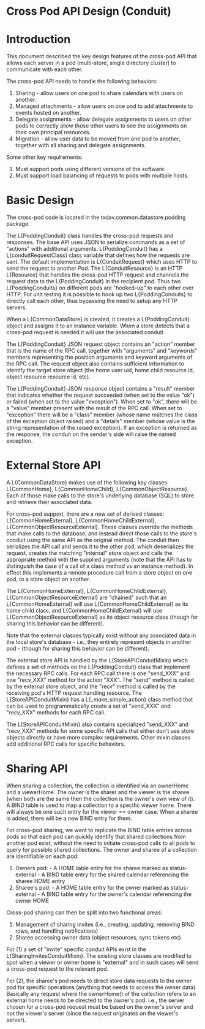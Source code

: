 Cross Pod API Design (Conduit)
==============================

# Introduction

This document described the key design features of the cross-pod API that allows each server in a pod (multi-store, single directory cluster) to communicate with each other.

The cross-pod API needs to handle the following behaviors:

1. Sharing - allow users on one pod to share calendars with users on another.
2. Managed attachments - allow users on one pod to add attachments to events hosted on another.
3. Delegate assignments - allow delegate assignments to users on other pods to correctly allow those other users to see the assignments on their own principal resources.
4. Migration - allow user data to be moved from one pod to another, together with all sharing and delegate assignments.

Some other key requirements:

1. Must support pods using different versions of the software.
2. Must support load balancing of requests to pods with multiple hosts.

# Basic Design

The cross-pod code is located in the txdav.common.datastore.podding package.

The L{PoddingConduit} class handles the cross-pod requests and responses. The base API uses JSON to serialize commands as a set of "actions" with additional arguments. L{PoddingConduit} has a L{conduitRequestClass} class variable that defines how the requests are sent. The default implementation is L{ConduitRequest} which uses HTTP to send the request to another Pod. The L{ConduitResource} is an HTTP L{Resource} that handles the cross-pod HTTP request and channels the request data to the L{PoddingConduit} in the recipient pod. Thus two L{PoddingConduits} on different pods are "hooked-up" to each other over HTTP. For unit testing it is possible to hook up two L{PoddingConduits} to directly call each other, thus bypassing the need to setup any HTTP servers.

When a L{CommonDataStore} is created, it creates a L{PoddingConduit} object and assigns it to an instance variable. When a store detects that a cross-pod request is needed it will use the associated conduit.

The L{PoddingConduit} JSON request object contains an "action" member that is the name of the RPC call, together with "arguments" and "keywords" members representing the position arguments and keyword arguments of the RPC call. The request object also contains sufficient information to identify the target store object (the home user uid, home child resource id, object resource resource id, etc).

The L{PoddingConduit} JSON response object contains a "result" member that indicates whether the request succeeded (when set to the value "ok") or failed (when set to the value "exception"). When set to "ok", there will be a "value" member present with the result of the RPC call. When set to "exception" there will be a "class" member (whose name matches the class of the exception object raised) and a "details" member (whose value is the string representation of the raised exception). If an exception is returned as the response, the conduit on the sender's side will raise the named exception.

# External Store API

A L{CommonDataStore} makes use of the following key classes: L{CommonHome}, L{CommonHomeChild}, L{CommonObjectResource}. Each of those make calls to the store's underlying database (SQL) to store and retrieve their associated data.

For cross-pod support, there are a new set of derived classes: L{CommonHomeExternal}, L{CommonHomeChildExternal}, L{CommonObjectResourceExternal}. These classes override the methods that make calls to the database, and instead direct those calls to the store's conduit using the same API as the original method. The conduit then serializes the API call and sends it to the other pod, which deserializes the request, creates the matching "internal" store object and calls the appropriate method with the supplied arguments (note that the API has to distinguish the case of a call of a class method vs an instance method). In effect this implements a remote procedure call from a store object on one pod, to a store object on another.

The L{CommonHomeExternal}, L{CommonHomeChildExternal}, L{CommonObjectResourceExternal} are "chained" such that an L{CommonHomeExternal} will use L{CommonHomeChildExternal} as its home child class, and L{CommonHomeChildExternal} will use L{CommonObjectResourceExternal} as its object resource class (though for sharing this behavior can be different).

Note that the external classes typically exist without any associated data in the local store's database - i.e., they entirely represent objects in another pod - (though for sharing this behavior can be different).

The external store API is handled by the L{StoreAPIConduitMixin} which defines a set of methods on the L{PoddingConduit} class that implement the necessary RPC calls. For each RPC call there is one "send_XXX" and one "recv_XXX" method for the action "XXX". The "send" method is called by the external store object, and the "recv" method is called by the receiving pod's HTTP request handling resource. The L{StoreAPIConduitMixin} has a L{_make_simple_action} class method that can be used to programmatically create a set of "send_XXX" and "recv_XXX" methods for each RPC call. 

The L{StoreAPIConduitMixin} also contains specialized "send_XXX" and "recv_XXX" methods for some specific API calls that either don't use store objects directly or have more complex requirements. Other mixin classes add additional RPC calls for specific behaviors.

# Sharing API

When sharing a collection, the collection is identified via an ownerHome and a viewerHome. The owner is the sharer and the viewer is the sharee (when both are the same then the collection is the owner's own view of it). A BIND table is used to map a collection to a specific viewer home. There will always be one such entry for the viewer == owner case. When a sharee is added, there will be a new BIND entry for them.

For cross-pod sharing, we want to replicate the BIND table entries across pods so that each pod can quickly identify that shared collections from another pod exist, without the need to initiate cross-pod calls to all pods to query for possible shared collections. The owner and sharee of a collection are identifiable on each pod:

  1. Owners pod:
	- A HOME table entry for the sharee marked as status-external
	- A BIND table entry for the shared calendar referencing the sharee HOME entry
  2. Sharee's pod:
	- A HOME table entry for the owner marked as status-external
	- A BIND table entry for the owner's calendar referencing the owner HOME
		
Cross-pod sharing can then be split into two functional areas:

  1. Management of sharing invites (i.e., creating, updating, removing BIND rows, and handling notifications)
  2. Sharee accessing owner data (object resources, sync tokens etc)
	
For (1) a set of "invite" specific conduit APIs exist in the L{SharingInvitesConduitMixin}. The existing store classes are modified to spot when a viewer or owner home is "external" and in such cases will send a cross-pod request to the relevant pod.

For (2), the sharee's pod needs to direct store data requests to the owner pod for specific operations (anything that needs to access the owner data). Basically any request where the ownerHome() of the collection refers to an external home needs to be directed to the owner's pod. i.e., the server chosen for a cross-pod request must be based on the owner's server and not the viewer's server (since the request originates on the viewer's server).

